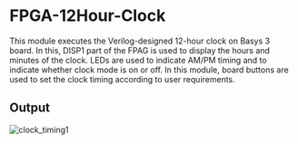 # FPGA-12Hour-Clock


This module executes the Verilog-designed 12-hour clock on Basys 3 board. In this, DISP1 part of the FPAG is used to display the hours and minutes of the clock. LEDs are used to indicate AM/PM timing and to indicate whether clock mode is on or off. In this module, board buttons are used to set the clock timing according to user requirements.

## Output
![clock_timing1](https://user-images.githubusercontent.com/87764380/180293565-0eb83702-369e-411a-9d59-8734ca571f8a.jpeg)
